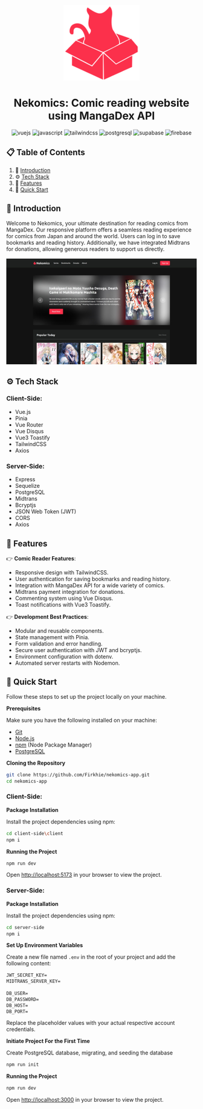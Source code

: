 <div align="center">
  <p align="center"><img src="./client-side/client/public/neko-logo.png" alt="Logo" width="200" height="200"></p>
  <h1 style="border: none;">Nekomics: Comic reading website using MangaDex API</h1>
  <div>
    <img src="https://img.shields.io/badge/vuejs-%2335495e.svg?style=for-the-badge&logo=vuedotjs&logoColor=%234FC08D" alt="vuejs" />
    <img src="https://img.shields.io/badge/javascript-%23323330.svg?style=for-the-badge&logo=javascript&logoColor=%23F7DF1E" alt="javascript" />
    <img src="https://img.shields.io/badge/tailwindcss-%2338B2AC.svg?style=for-the-badge&logo=tailwind-css&logoColor=white" alt="tailwindcss" />
    <img src="https://img.shields.io/badge/postgres-%23316192.svg?style=for-the-badge&logo=postgresql&logoColor=white" alt="postgresql" />
    <img src="https://img.shields.io/badge/Supabase-3ECF8E?style=for-the-badge&logo=supabase&logoColor=white" alt="supabase" />
    <img src="https://img.shields.io/badge/firebase-a08021?style=for-the-badge&logo=firebase&logoColor=ffcd34" alt="firebase" />
  </div>
</div>

## 📋 <a name="table">Table of Contents</a>

1. 🤖 [Introduction](#introduction)
2. ⚙️ [Tech Stack](#tech-stack)
3. 🔋 [Features](#features)
4. 🤸 [Quick Start](#quick-start)

## <a name="introduction">🤖 Introduction</a>

Welcome to Nekomics, your ultimate destination for reading comics from MangaDex. Our responsive platform offers a seamless reading experience for comics from Japan and around the world. Users can log in to save bookmarks and reading history. Additionally, we have integrated Midtrans for donations, allowing generous readers to support us directly.
<br /><br />
<img src="image.png" alt="Project Banner">

## <a name="tech-stack">⚙️ Tech Stack</a>

### Client-Side:
- Vue.js
- Pinia
- Vue Router
- Vue Disqus
- Vue3 Toastify
- TailwindCSS
- Axios

### Server-Side:
- Express
- Sequelize
- PostgreSQL
- Midtrans
- Bcryptjs
- JSON Web Token (JWT)
- CORS
- Axios

## <a name="features">🔋 Features</a>

👉 **Comic Reader Features**:

- Responsive design with TailwindCSS.
- User authentication for saving bookmarks and reading history.
- Integration with MangaDex API for a wide variety of comics.
- Midtrans payment integration for donations.
- Commenting system using Vue Disqus.
- Toast notifications with Vue3 Toastify.

👉 **Development Best Practices**:

- Modular and reusable components.
- State management with Pinia.
- Form validation and error handling.
- Secure user authentication with JWT and bcryptjs.
- Environment configuration with dotenv.
- Automated server restarts with Nodemon.

## <a name="quick-start">🤸 Quick Start</a>

Follow these steps to set up the project locally on your machine.

**Prerequisites**

Make sure you have the following installed on your machine:

- [Git](https://git-scm.com/)
- [Node.js](https://nodejs.org/en)
- [npm](https://www.npmjs.com/) (Node Package Manager)
- [PostgreSQL](https://www.postgresql.org/)

**Cloning the Repository**

```bash
git clone https://github.com/Firkhie/nekomics-app.git
cd nekomics-app
```

### Client-Side:

**Package Installation**

Install the project dependencies using npm:

```bash
cd client-side\client
npm i
```

**Running the Project**

```bash
npm run dev
```

Open [http://localhost:5173](http://localhost:5173) in your browser to view the project.

### Server-Side:

**Package Installation**

Install the project dependencies using npm:

```bash
cd server-side
npm i
```

**Set Up Environment Variables**

Create a new file named `.env` in the root of your project and add the following content:

```env
JWT_SECRET_KEY=
MIDTRANS_SERVER_KEY=

DB_USER=
DB_PASSWORD=
DB_HOST=
DB_PORT=
```

Replace the placeholder values with your actual respective account credentials.

**Initiate Project For the First Time**

Create PostgreSQL database, migrating, and seeding the database

```bash
npm run init
```

**Running the Project**

```bash
npm run dev
```

Open [http://localhost:3000](http://localhost:3000) in your browser to view the project.

#
